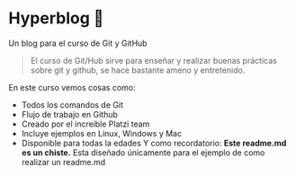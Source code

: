 # Hyperblog 💚
Un blog para el curso de Git y GitHub
>El curso de Git/Hub sirve para enseñar y realizar buenas prácticas sobre git y github, se hace bastante ameno y entretenido.

En este curso vemos cosas como:

* Todos los comandos de Git
* Flujo de trabajo en Github
* Creado por el increible Platzi team
* Incluye ejemplos en Linux, Windows y Mac
* Disponible para todas la edades
Y como recordatorio: **Este readme.md es un chiste.** Esta diseñado únicamente para el ejemplo de como realizar un readme.md
